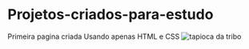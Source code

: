 # Projetos-criados-para-estudo
Primeira pagina criada
Usando apenas HTML e CSS
![tapioca da tribo](https://user-images.githubusercontent.com/100325231/174885316-d94a0831-a800-44f2-bcc5-7c01e8ad00ec.png)

